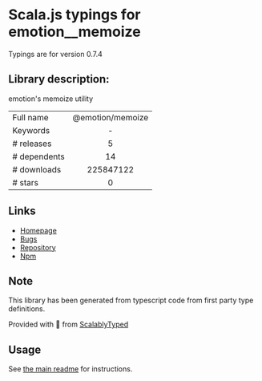 
# Scala.js typings for emotion__memoize

Typings are for version 0.7.4

## Library description:
emotion's memoize utility

|                    |                 |
| ------------------ | :-------------: |
| Full name          | @emotion/memoize |
| Keywords           | - |
| # releases         | 5 |
| # dependents       | 14 |
| # downloads        | 225847122 |
| # stars            | 0 |

## Links
- [Homepage](https://github.com/emotion-js/emotion#readme)
- [Bugs](https://github.com/emotion-js/emotion/issues)
- [Repository](https://github.com/emotion-js/emotion)
- [Npm](https://www.npmjs.com/package/%40emotion%2Fmemoize)
    


## Note
This library has been generated from typescript code from first party type definitions.

Provided with :purple_heart: from [ScalablyTyped](https://github.com/oyvindberg/ScalablyTyped)

## Usage
See [the main readme](../../readme.md) for instructions.


